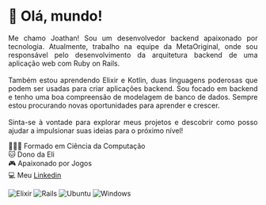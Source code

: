 <h1 align="left">👋 Olá, mundo!</h1>

<div align="justify">
  <p>Me chamo Joathan! Sou um desenvolvedor backend apaixonado por tecnologia. Atualmente, trabalho na equipe da MetaOriginal, onde sou responsável pelo desenvolvimento da arquitetura backend de uma aplicação web com Ruby on Rails.
<br><br>Também estou aprendendo Elixir e Kotlin, duas linguagens poderosas que podem ser usadas para criar aplicações backend. Sou focado em backend e tenho uma boa compreensão de modelagem de banco de dados. Sempre estou procurando novas oportunidades para aprender e crescer.
<br><br>Sinta-se à vontade para explorar meus projetos e descobrir como posso ajudar a impulsionar suas ideias para o próximo nível!</p>
</div>

🧑🏻‍🎓 Formado em Ciência da Computação
<br>
🐱 Dono da Eli
<br>
🎮 Apaixonado por Jogos
<br>
💻 Meu [Linkedin](https://www.linkedin.com/in/joathan/)

![Elixir](https://img.shields.io/badge/elixir-%234B275F.svg?style=for-the-badge&logo=elixir&logoColor=white)
![Rails](https://img.shields.io/badge/rails-%23CC0000.svg?style=for-the-badge&logo=ruby-on-rails&logoColor=white)
![Ubuntu](https://img.shields.io/badge/Ubuntu-E95420?style=for-the-badge&logo=ubuntu&logoColor=white)
![Windows](https://img.shields.io/badge/Windows-0078D6?style=for-the-badge&logo=windows&logoColor=white)
